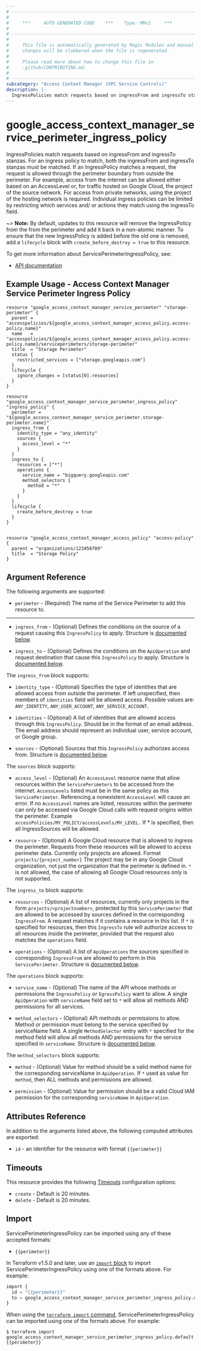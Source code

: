 ```yaml
---
# ----------------------------------------------------------------------------
#
#     ***     AUTO GENERATED CODE    ***    Type: MMv1     ***
#
# ----------------------------------------------------------------------------
#
#     This file is automatically generated by Magic Modules and manual
#     changes will be clobbered when the file is regenerated.
#
#     Please read more about how to change this file in
#     .github/CONTRIBUTING.md.
#
# ----------------------------------------------------------------------------
subcategory: "Access Context Manager (VPC Service Controls)"
description: |-
  IngressPolicies match requests based on ingressFrom and ingressTo stanzas.
---
```


# google_access_context_manager_service_perimeter_ingress_policy

IngressPolicies match requests based on ingressFrom and ingressTo stanzas. For an ingress policy to match,
both the ingressFrom and ingressTo stanzas must be matched. If an IngressPolicy matches a request,
the request is allowed through the perimeter boundary from outside the perimeter.
For example, access from the internet can be allowed either based on an AccessLevel or,
for traffic hosted on Google Cloud, the project of the source network.
For access from private networks, using the project of the hosting network is required.
Individual ingress policies can be limited by restricting which services and/
or actions they match using the ingressTo field.

~> **Note:** By default, updates to this resource will remove the IngressPolicy from the
from the perimeter and add it back in a non-atomic manner. To ensure that the new IngressPolicy
is added before the old one is removed, add a `lifecycle` block with `create_before_destroy = true` to this resource.


To get more information about ServicePerimeterIngressPolicy, see:

* [API documentation](https://cloud.google.com/access-context-manager/docs/reference/rest/v1/accessPolicies.servicePerimeters#ingresspolicy)

## Example Usage - Access Context Manager Service Perimeter Ingress Policy


```hcl
resource "google_access_context_manager_service_perimeter" "storage-perimeter" {
  parent = "accesspolicies/${google_access_context_manager_access_policy.access-policy.name}"
  name   = "accesspolicies/${google_access_context_manager_access_policy.access-policy.name}/serviceperimeters/storage-perimeter"
  title  = "Storage Perimeter"
  status {
    restricted_services = ["storage.googleapis.com"]
  }
  lifecycle {
    ignore_changes = [status[0].resources]
  }
}

resource "google_access_context_manager_service_perimeter_ingress_policy" "ingress_policy" {
  perimeter = "${google_access_context_manager_service_perimeter.storage-perimeter.name}"
  ingress_from {
    identity_type = "any_identity"
    sources {
      access_level = "*"
    }
  }
  ingress_to {
    resources = ["*"]
    operations {
      service_name = "bigquery.googleapis.com"
      method_selectors {
        method = "*"
      }
    }
  }
  lifecycle {
    create_before_destroy = true
  }
}


resource "google_access_context_manager_access_policy" "access-policy" {
  parent = "organizations/123456789"
  title  = "Storage Policy"
}
```

## Argument Reference

The following arguments are supported:


* `perimeter` -
  (Required)
  The name of the Service Perimeter to add this resource to.


- - -


* `ingress_from` -
  (Optional)
  Defines the conditions on the source of a request causing this `IngressPolicy`
  to apply.
  Structure is [documented below](#nested_ingress_from).

* `ingress_to` -
  (Optional)
  Defines the conditions on the `ApiOperation` and request destination that cause
  this `IngressPolicy` to apply.
  Structure is [documented below](#nested_ingress_to).


<a name="nested_ingress_from"></a>The `ingress_from` block supports:

* `identity_type` -
  (Optional)
  Specifies the type of identities that are allowed access from outside the
  perimeter. If left unspecified, then members of `identities` field will be
  allowed access.
  Possible values are: `ANY_IDENTITY`, `ANY_USER_ACCOUNT`, `ANY_SERVICE_ACCOUNT`.

* `identities` -
  (Optional)
  A list of identities that are allowed access through this `IngressPolicy`.
  Should be in the format of an email address. The email address should represent
  an individual user, service account, or Google group.

* `sources` -
  (Optional)
  Sources that this `IngressPolicy` authorizes access from.
  Structure is [documented below](#nested_sources).


<a name="nested_sources"></a>The `sources` block supports:

* `access_level` -
  (Optional)
  An `AccessLevel` resource name that allow resources within the
  `ServicePerimeters` to be accessed from the internet. `AccessLevels` listed
  must be in the same policy as this `ServicePerimeter`. Referencing a nonexistent
  `AccessLevel` will cause an error. If no `AccessLevel` names are listed,
  resources within the perimeter can only be accessed via Google Cloud calls
  with request origins within the perimeter.
  Example `accessPolicies/MY_POLICY/accessLevels/MY_LEVEL.`
  If * is specified, then all IngressSources will be allowed.

* `resource` -
  (Optional)
  A Google Cloud resource that is allowed to ingress the perimeter.
  Requests from these resources will be allowed to access perimeter data.
  Currently only projects are allowed. Format `projects/{project_number}`
  The project may be in any Google Cloud organization, not just the
  organization that the perimeter is defined in. `*` is not allowed, the case
  of allowing all Google Cloud resources only is not supported.

<a name="nested_ingress_to"></a>The `ingress_to` block supports:

* `resources` -
  (Optional)
  A list of resources, currently only projects in the form
  `projects/<projectnumber>`, protected by this `ServicePerimeter`
  that are allowed to be accessed by sources defined in the
  corresponding `IngressFrom`. A request matches if it contains
  a resource in this list. If `*` is specified for resources,
  then this `IngressTo` rule will authorize access to all
  resources inside the perimeter, provided that the request
  also matches the `operations` field.

* `operations` -
  (Optional)
  A list of `ApiOperations` the sources specified in corresponding `IngressFrom`
  are allowed to perform in this `ServicePerimeter`.
  Structure is [documented below](#nested_operations).


<a name="nested_operations"></a>The `operations` block supports:

* `service_name` -
  (Optional)
  The name of the API whose methods or permissions the `IngressPolicy` or
  `EgressPolicy` want to allow. A single `ApiOperation` with `serviceName`
  field set to `*` will allow all methods AND permissions for all services.

* `method_selectors` -
  (Optional)
  API methods or permissions to allow. Method or permission must belong to
  the service specified by serviceName field. A single `MethodSelector` entry
  with `*` specified for the method field will allow all methods AND
  permissions for the service specified in `serviceName`.
  Structure is [documented below](#nested_method_selectors).


<a name="nested_method_selectors"></a>The `method_selectors` block supports:

* `method` -
  (Optional)
  Value for method should be a valid method name for the corresponding
  serviceName in `ApiOperation`. If `*` used as value for `method`, then
  ALL methods and permissions are allowed.

* `permission` -
  (Optional)
  Value for permission should be a valid Cloud IAM permission for the
  corresponding `serviceName` in `ApiOperation`.

## Attributes Reference

In addition to the arguments listed above, the following computed attributes are exported:

* `id` - an identifier for the resource with format `{{perimeter}}`


## Timeouts

This resource provides the following
[Timeouts](https://developer.hashicorp.com/terraform/plugin/sdkv2/resources/retries-and-customizable-timeouts) configuration options:

- `create` - Default is 20 minutes.
- `delete` - Default is 20 minutes.

## Import


ServicePerimeterIngressPolicy can be imported using any of these accepted formats:

* `{{perimeter}}`


In Terraform v1.5.0 and later, use an [`import` block](https://developer.hashicorp.com/terraform/language/import) to import ServicePerimeterIngressPolicy using one of the formats above. For example:

```tf
import {
  id = "{{perimeter}}"
  to = google_access_context_manager_service_perimeter_ingress_policy.default
}
```

When using the [`terraform import` command](https://developer.hashicorp.com/terraform/cli/commands/import), ServicePerimeterIngressPolicy can be imported using one of the formats above. For example:

```
$ terraform import google_access_context_manager_service_perimeter_ingress_policy.default {{perimeter}}
```
